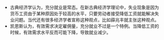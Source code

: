 - 古典经济学认为，充分就业是常态。在新古典经济学理论中，失业现象是因为货币工资由于某种原因处于较高的水平，只要劳动者接受降低工资就能解决失业问题。当代还有很多经济学者宣称这种观点，比如薛兆丰就主张这种观点。
- 凯恩斯认为，有效需求决定雇佣量，充分就业不过是一个特例。当降低工资的时候，有效需求水平反而可能下降，导致就业减少。
